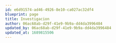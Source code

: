 ```yaml
---
id: e6d91574-ad46-4926-8e10-ca027ac32df4
blueprint: page
title: Investigacion
author: 06ac68ab-d29f-41e9-9b9a-dd4da3996484
updated_by: 06ac68ab-d29f-41e9-9b9a-dd4da3996484
updated_at: 1689815506
---
```

